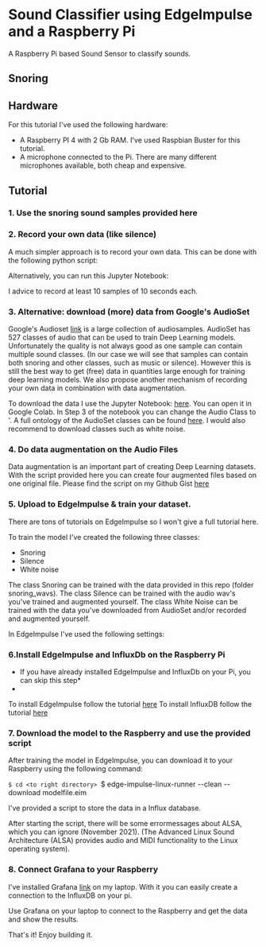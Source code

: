 # Sound Classifier using EdgeImpulse and a Raspberry Pi
A Raspberry Pi based Sound Sensor to classify sounds. 


## Snoring

## Hardware
For this tutorial I've used the following hardware:
- A Raspberry PI 4 with 2 Gb RAM. I've used Raspbian Buster for this tutorial.
- A microphone connected to the Pi. There are many different microphones available, both cheap and expensive. 

## Tutorial

### 1. Use the snoring sound samples provided here 

### 2. Record your own data (like silence)

A much simpler approach is to record your own data. This can be done with the following python script:

Alternatively, you can run this Jupyter Notebook:

I advice to record at least 10 samples of 10 seconds each.

### 3. Alternative: download (more) data from Google's AudioSet
Google's Audioset [link](https://research.google.com/audioset/index.html) is a large collection of audiosamples. AudioSet has 527 classes of audio that can be used to train Deep Learning models. Unfortunately the quality is not always good as one sample can contain multiple sound classes. (In our case we will see that samples can contain both snoring and other classes, such as music or silence). However this is still the best way to get (free) data in quantities large enough for training deep learning models. We also propose another mechanism of recording your own data in combination with data augmentation.     

To download the data I use the Jupyter Notebook: [here](https://github.com/aoifemcdonagh/audioset-processing/blob/master/demo.ipynb). You can open it in Google Colab. In Step 3 of the notebook you can change the Audio Class to '. A full ontology of the AudioSet classes can be found [here](https://research.google.com/audioset/ontology/index.html). I would also recommend to download classes such as white noise.  

### 4. Do data augmentation on the Audio Files
Data augmentation is an important part of creating Deep Learning datasets. With the script provided here you can create four augmented files based on one original file. 
Please find the script on my Github Gist [here](https://gist.github.com/MichielBbal/15b9081d41f858c3dcd2c4307e401f58#file-audio_data_augmentation-py)

### 5. Upload to EdgeImpulse & train your dataset. 

There are tons of tutorials on EdgeImpulse so I won't give a full tutorial here.

To train the model I've created the following three classes:
- Snoring
- Silence
- White noise

The class Snoring can be trained with the data provided in this repo (folder snoring_wavs).
The class Silence can be trained with the audio wav's you've trained and augmented yourself. 
The class White Noise can be trained with the data you've downloaded from AudioSet and/or recorded and augmented yourself.
 
In EdgeImpulse I've used the following settings:


### 6.Install EdgeImpulse and InfluxDb on the Raspberry Pi
* If you have already installed EdgeImpulse and InfluxDb on your Pi, you can skip this step*
* 
To install EdgeImpulse follow the tutorial [here](https://docs.edgeimpulse.com/docs/edge-impulse-for-linux)
To install InfluxDB follow the tutorial [here](https://simonhearne.com/2020/pi-influx-grafana/) 


### 7. Download the model to the Raspberry and use the provided script 

After training the model in EdgeImpulse, you can download it to your Raspberry using the following command:

`$ cd <to right directory>
`$ edge-impulse-linux-runner --clean --download modelfile.eim

I've provided a script to store the data in a Influx database.

After starting the script, there will be some errormessages about ALSA, which you can ignore (November 2021). (The Advanced Linux Sound Architecture (ALSA) provides audio and MIDI functionality to the Linux operating system). 

### 8. Connect Grafana to your Raspberry
I've installed Grafana [link](https://grafana.com/) on my laptop. With it you can easily create a connection to the InfluxDB on your pi. 

Use Grafana on your laptop to connect to the Raspberry and get the data and show the results. 

That's it! Enjoy building it. 


